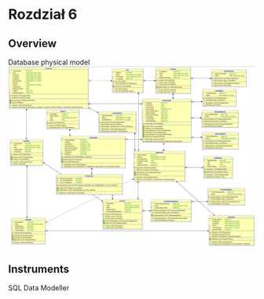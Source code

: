 # Rozdział 6
## Overview
Database physical model
![Physical model](work/r6/Relational.png)

## Instruments
SQL Data Modeller
